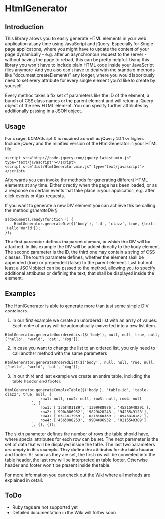 # HtmlGenerator

## Introduction
This library allows you to easily generate HTML elements in your web application at any time using JavaScript and jQuery.
Especially for Single-page applications, where you might have to update the content of your page dynamically - e.g. after an asynchronous request to the server - without having the page to reload, this can be pretty helpful. Using this library you won't have to include plain HTML code inside your JavaScript files anymore. And you also don't have to deal with the standard methods like "document.createElement()" any longer, where you would laboriously need to set every attribute for every single element you'd like to create by yourself. 

Every method takes a fix set of parameters like the ID of the element, a bunch of CSS class names or the parent element and will return a jQuery object of the new HTML element. You can specify further attributes by additionally passing in a JSON object.

## Usage
For usage, ECMAScript 6 is required as well as jQuery 3.1.1 or higher.
Include jQuery and the minified version of the HtmlGenerator in your HTML file.

```
<script src="http://code.jquery.com/jquery-latest.min.js"  type="text/javascript"></script>
<script src="dist/HtmlGenerator.min.js" type="text/javascript"></script>
```

Afterwards you can invoke the methods for generating different HTML elements at any time. Either directly when the page has been loaded, or as a response on certain events that take place in your application, e.g. after click events or Ajax requests.

If you want to generate a new DIV element you can achieve this be calling the method *generateDiv()* 

```
$(document).ready(function () {
    HtmlGenerator.generateDiv($('body'), 'id', 'clazz', true, {text: 'Hello World'});
});
```    

The first parameter defines the parent element, to which the DIV will be attached. In this example the DIV will be added directly to the body element. The second parameter is the ID, the third one may contain a string of CSS classes. The fourth parameter defines, whether the element shall be appended (true) or prepended (false) to the parent element. Last but not least a JSON object can be passed to the method, allowing you to specify additional attributes or defining the text, that shall be displayed inside the element.

## Examples
The HtmlGenerator is able to generate more than just some simple DIV containers. 

1) In our first example we create an unordered list with an array of values. Each entry of array will be automatically converted into a new list item.
```
HtmlGenerator.generateUnorderedList($('body'), null, null, true, null, ['hello', 'world', 'cat', 'dog']);
```
2) In case you want to change the list to an ordered list, you only need to call another method with the same parameters
```
HtmlGenerator.generateOrderedList($('body'), null, null, true, null, ['hello', 'world', 'cat', 'dog']);
```

3) In our third and last example we create an entire table, including the table header and footer.
```
HtmlGenerator.generateComplexTable($('body'), 'table-id', 'table-clazz', true, null, {
                row1: null, row2: null, row3: null, row4: null
            }, {
                row1: ['3358401189', '1309088976', '45215948291'],
                row2: ['9904886932', '9829828243', '9423549128'],
                row3: ['0513617939', '0215560389', '0943336182'],
                row4: ['4565088253', '9904886932', '0215560389']
            }, {}, {});
```
The sixth parameter defines the number of rows the table should have, where special attributes for each row can be set. The next parameter is the set of data that will be displayed inside the table. The last two parameters are empty in this example. They define the attributes for the table header and footer. As soon as they are set, the first row will be converted into the table header, the last row will be interpreted as table footer. Otherwise header and footer won't be present inside the table.


For more information you can check out the Wiki where all methods are explained in detail.

## ToDo
- Ruby tags are not supported yet
- Detailed documentation in the Wiki will follow soon 

